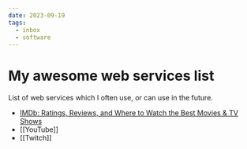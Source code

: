 ```yaml
---
date: 2023-09-19
tags:
  - inbox
  - software
---
```


# My awesome web services list

List of web services which I often use, or can use in the future.

- [IMDb: Ratings, Reviews, and Where to Watch the Best Movies & TV Shows](https://www.imdb.com/)
- [[YouTube]]
- [[Twitch]]



